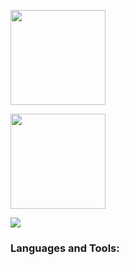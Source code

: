 <a href="#"><img src="https://github-readme-stats.vercel.app/api?username=ketan-jpmc&count_private=true&show_icons=true&hide=stars,issues&theme=vue&hide_border=true" height="152px"/></a>

<a href="#"><img src="https://github-readme-streak-stats.herokuapp.com/?user=ketan-jpmc&theme=vue&hide_border=true" height="152px"/></a>

<a href="#"><img src="https://github-readme-activity-graph.cyclic.app/graph/?username=ketan-jpmc&theme=github-compact&hide_border=true"/></a>

<h3 align="left">Languages and Tools:</h3>
